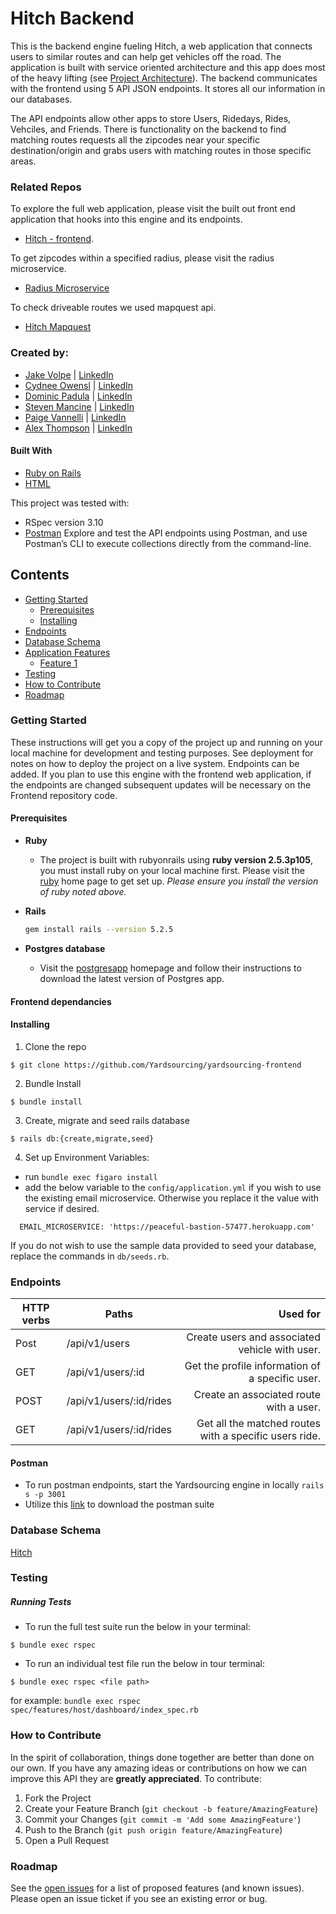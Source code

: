 # Hitch Backend

This is the backend engine fueling Hitch, a web application that connects users to similar routes and can help get vehicles off the road. The application is built with service oriented architecture and this app does most of the heavy lifting (see [Project Architecture](#project-architecture)). The backend communicates with the frontend using 5 API JSON endpoints. It stores all our information in our databases.

The API endpoints allow other apps to store Users, Ridedays, Rides, Vehciles, and Friends.  There is functionality on the backend to find matching routes requests all the zipcodes near your specific destination/origin and grabs users with matching routes in those specific areas. 

### Related Repos
To explore the full web application, please visit the built out front end application that hooks into this engine and its endpoints.
 - [Hitch - frontend](https://github.com/hitch-2011/hitch-fe).

To get zipcodes within a specified radius, please visit the radius microservice.
  - [Radius Microservice](https://github.com/hitch-2011/hitch_microservice_radius) 
 
To check driveable routes we used mapquest api. 
  - [Hitch Mapquest](https://github.com/hitch-2011/hitch_microservice_mapquest) 

### Created by:
- [Jake Volpe](https://github.com/javolpe) | [LinkedIn](https://www.linkedin.com/in/jake-volpe-bb602b126/)
- [Cydnee Owensl](https://github.com/cowens87) | [LinkedIn](https://www.linkedin.com/in/cydnee-owens-683a3450/)
- [Dominic Padula](https://github.com/domo2192) | [LinkedIn](https://www.linkedin.com/in/dominic-padula-5bb5b2179/)
- [Steven Mancine](https://github.com/itsnameissteven) | [LinkedIn](https://www.linkedin.com/in/steven-mancine-13509521/)
- [Paige Vannelli](https://github.com/PaigeVannelli) | [LinkedIn](https://www.linkedin.com/in/paigevannelli/)
- [Alex Thompson](https://github.com/alexthompson207) | [LinkedIn](https://www.linkedin.com/in/alex-thompson-he-him/)

#### Built With
* [Ruby on Rails](https://rubyonrails.org)
* [HTML](https://html.com)

This project was tested with:
* RSpec version 3.10
* [Postman](https://www.postman.com/) Explore and test the API endpoints using Postman, and use Postman’s CLI to execute collections directly from the command-line.

## Contents
- [Getting Started](#getting-started)
  - [Prerequisites](#prerequisites)
  - [Installing](#installing)
- [Endpoints](#endpoints)  
- [Database Schema](#database-schema)  
- [Application Features](#application-features)
  - [Feature 1](#feature-1)
- [Testing](#testing)
- [How to Contribute](#how-to-contribute)
- [Roadmap](#roadmap)



### Getting Started

These instructions will get you a copy of the project up and running on your local machine for development and testing purposes. See deployment for notes on how to deploy the project on a live system. Endpoints can be added. If you plan to use this engine with the frontend web application, if the endpoints are changed subsequent updates will be necessary on the Frontend repository code.

#### Prerequisites

* __Ruby__

  - The project is built with rubyonrails using __ruby version 2.5.3p105__, you must install ruby on your local machine first. Please visit the [ruby](https://www.ruby-lang.org/en/documentation/installation/) home page to get set up. _Please ensure you install the version of ruby noted above._

* __Rails__
  ```sh
  gem install rails --version 5.2.5
  ```

* __Postgres database__
  - Visit the [postgresapp](https://postgresapp.com/downloads.html) homepage and follow their instructions to download the latest version of Postgres app.

#### Frontend dependancies

#### Installing

1. Clone the repo
  ```
  $ git clone https://github.com/Yardsourcing/yardsourcing-frontend
  ```

2. Bundle Install
  ```
  $ bundle install
  ```

3. Create, migrate and seed rails database
  ```
  $ rails db:{create,migrate,seed}
  ```

4. Set up Environment Variables:
  - run `bundle exec figaro install`
  - add the below variable to the `config/application.yml` if you wish to use the existing email microservice. Otherwise you replace it the value with service if desired.
  ```
    EMAIL_MICROSERVICE: 'https://peaceful-bastion-57477.herokuapp.com'
  ```

  If you do not wish to use the sample data provided to seed your database, replace the commands in `db/seeds.rb`.

### Endpoints
| HTTP verbs | Paths  | Used for |
| ---------- | ------ | --------:|
| Post | /api/v1/users | Create users and associated vehicle with user. |
| GET | /api/v1/users/:id  | Get the profile information of a specific user. |
| POST | /api/v1/users/:id/rides | Create an associated route with a user. |
| GET | /api/v1/users/:id/rides  | Get all the matched routes with a specific users ride.|


#### Postman
- To run postman endpoints, start the Yardsourcing engine in locally
    `rails s -p 3001`
- Utilize this [link](https://www.getpostman.com/collections/de993f8fcc4c974d68a2) to download the postman suite


<!-- ### Project Architecture
<p style="text-align:center;"><img src="ys_design.png" width="600"></p> -->

### Database Schema
[Hitch](https://ibb.co/VH3vzJ6)


### Testing
##### Running Tests
- To run the full test suite run the below in your terminal:
```
$ bundle exec rspec
```
- To run an individual test file run the below in tour terminal:
```
$ bundle exec rspec <file path>
```
for example: `bundle exec rspec spec/features/host/dashboard/index_spec.rb`

### How to Contribute

In the spirit of collaboration, things done together are better than done on our own. If you have any amazing ideas or contributions on how we can improve this API they are **greatly appreciated**. To contribute:

  1. Fork the Project
  2. Create your Feature Branch (`git checkout -b feature/AmazingFeature`)
  3. Commit your Changes (`git commit -m 'Add some AmazingFeature'`)
  4. Push to the Branch (`git push origin feature/AmazingFeature`)
  5. Open a Pull Request

### Roadmap

See the [open issues](https://github.com/hitch-2011/hitch_backend/issues) for a list of proposed features (and known issues). Please open an issue ticket if you see an existing error or bug.

